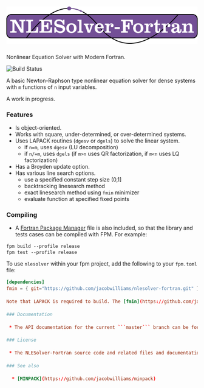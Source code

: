 ![nlesolver-fortran](media/logo.png)
============

Nonlinear Equation Solver with Modern Fortran.

![Build Status](https://github.com/jacobwilliams/nlesolver-fortran/actions/workflows/CI.yml/badge.svg)

A basic Newton-Raphson type nonlinear equation solver for dense systems with `m` functions of `n` input variables.

A work in progress.

### Features

  * Is object-oriented.
  * Works with square, under-determined, or over-determined systems.
  * Uses LAPACK routines (`dgesv` or `dgels`) to solve the linear system.
     * if `n=m`,  uses `dgesv` (LU decomposition)
     * if `n/=m`, uses `dgels` (if `m>n` uses QR factorization,
       if `m<n` uses LQ factorization)
  * Has a Broyden update option.
  * Has various line search options.
     * use a specified constant step size (0,1]
     * backtracking linesearch method
     * exact linesearch method using `fmin` minimizer
     * evaluate function at specified fixed points

### Compiling

* A [Fortran Package Manager](https://github.com/fortran-lang/fpm) file is also included, so that the library and tests cases can be compiled with FPM. For example:

```
fpm build --profile release
fpm test --profile release
```

To use `nlesolver` within your fpm project, add the following to your `fpm.toml` file:
```toml
[dependencies]
fmin = { git="https://github.com/jacobwilliams/nlesolver-fortran.git" }

Note that LAPACK is required to build. The [fmin](https://github.com/jacobwilliams/fmin) library is also a dependency (which will be automatically downloaded by fpm).

### Documentation

 * The API documentation for the current ```master``` branch can be found [here](https://jacobwilliams.github.io/nlesolver-fortran/).  This is generated by processing the source files with [FORD](https://github.com/Fortran-FOSS-Programmers/ford).

### License

 * The NLESolver-Fortran source code and related files and documentation are distributed under a permissive free software [license](https://github.com/jacobwilliams/nlesolver-fortran/blob/master/LICENSE) (BSD-3).

### See also

  * [MINPACK](https://github.com/jacobwilliams/minpack)
